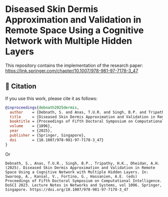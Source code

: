 

# Diseased Skin Dermis Approximation and Validation in Remote Space Using a Cognitive Network with Multiple Hidden Layers 

This repository contains the implementation of the research paper: https://link.springer.com/chapter/10.1007/978-981-97-7178-3_47

## **📜 Citation**  
If you use this work, please cite it as follows:  
```bibtex
@inproceedings{debnath2025dermis,
  author    = {Debnath, S. and Anas, T.U.R. and Singh, B.P. and Tripathy, H.K. and Dheidan, A.H.},
  title     = {Diseased Skin Dermis Approximation and Validation in Remote Space Using a Cognitive Network with Multiple Hidden Layers},
  booktitle = {Proceedings of Fifth Doctoral Symposium on Computational Intelligence (DoSCI 2023)},
  volume    = {1096},
  year      = {2025},
  publisher = {Springer, Singapore},
  doi       = {10.1007/978-981-97-7178-3_47}
}
```  

Or

```
Debnath, S., Anas, T.U.R., Singh, B.P., Tripathy, H.K., Dheidan, A.H. (2025). Diseased Skin Dermis Approximation and Validation in Remote Space Using a Cognitive Network with Multiple Hidden Layers. In: Swaroop, A., Kansal, V., Fortino, G., Hassanien, A.E. (eds) Proceedings of Fifth Doctoral Symposium on Computational Intelligence. DoSCI 2023. Lecture Notes in Networks and Systems, vol 1096. Springer, Singapore. https://doi.org/10.1007/978-981-97-7178-3_47
```

